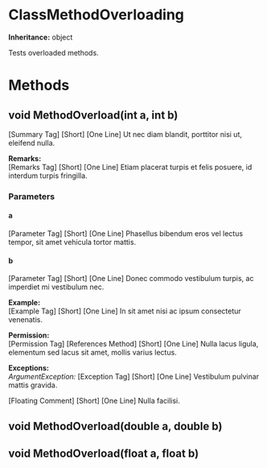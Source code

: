 # ClassMethodOverloading

**Inheritance:** object  
  
Tests overloaded methods.  

# Methods

## void MethodOverload(int a, int b)

[Summary Tag] [Short] [One Line] Ut nec diam blandit, porttitor nisi ut, eleifend nulla.  
  
**Remarks:**  
[Remarks Tag] [Short] [One Line] Etiam placerat turpis et felis posuere, id interdum turpis fringilla.  
  

### Parameters

#### a

[Parameter Tag] [Short] [One Line] Phasellus bibendum eros vel lectus tempor, sit amet vehicula tortor mattis.  

#### b

[Parameter Tag] [Short] [One Line] Donec commodo vestibulum turpis, ac imperdiet mi vestibulum nec.  

  
**Example:**  
[Example Tag] [Short] [One Line] In sit amet nisi ac ipsum consectetur venenatis.  
  
**Permission:**  
[Permission Tag] [References Method] [Short] [One Line] Nulla lacus ligula, elementum sed lacus sit amet, mollis varius lectus.  
  
**Exceptions:**  
_ArgumentException:_ [Exception Tag] [Short] [One Line] Vestibulum pulvinar mattis gravida.  
  
[Floating Comment] [Short] [One Line] Nulla facilisi.  

## void MethodOverload(double a, double b)

## void MethodOverload(float a, float b)

